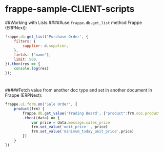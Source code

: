 # frappe-sample-CLIENT-scripts

##Working with Lists
#####use ```frappe.db.get_list``` method Frappe (ERPNext):
```javascript
frappe.db.get_list('Purchase Order', {
	filters: {
		supplier: d.supplier,
	},
	fields: ['name'],
	limit: 500,
}).then(res => {
	console.log(res)
});
```

#
#####Fetch value from another doc type and set in another document In Frappe (ERPNext):
```javascript
frappe.ui.form.on('Sale Order', {
	product(frm) {
	    frappe.db.get_value('Trading Board', {"product":frm.doc.product},'sales_price')
	    .then((data) => {
	        var price = data.message.sales_price
	        frm.set_value('unit_price' , price)
	        frm.set_value('minimum_today_unit_price',price)
	    })
	}
})
```
